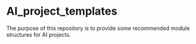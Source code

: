 # AI_project_templates
The purpose of this repository is to provide some recommended module structures for AI projects.
